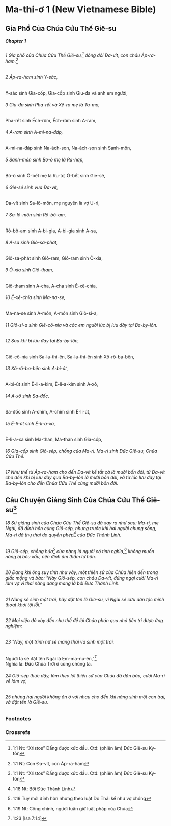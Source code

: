 
# Ma-thi-ơ 1 (New Vietnamese Bible)
## Gia Phổ Của Chúa Cứu Thế Giê-su

##### Chapter 1
###### 1 Gia phổ của Chúa Cứu Thế Giê-su,[^a] dòng dõi Đa-vít, con cháu Áp-ra-ham.[^b]

###### 2 Áp-ra-ham sinh Y-sác,
Y-sác sinh Gia-cốp,
Gia-cốp sinh Giu-đa và anh em người,

###### 3 Giu-đa sinh Pha-rết và Xê-ra mẹ là Ta-ma,
Pha-rết sinh Ếch-rôm,
Ếch-rôm sinh A-ram,

###### 4 A-ram sinh A-mi-na-đáp,
A-mi-na-đáp sinh Na-ách-son,
Na-ách-son sinh Sanh-môn,

###### 5 Sanh-môn sinh Bô-ô mẹ là Ra-háp,
Bô-ô sinh Ô-bết mẹ là Ru-tơ,
Ô-bết sinh Gie-sê,

###### 6 Gie-sê sinh vua Đa-vít,
Đa-vít sinh Sa-lô-môn, mẹ nguyên là vợ U-ri,

###### 7 Sa-lô-môn sinh Rô-bô-am,
Rô-bô-am sinh A-bi-gia,
A-bi-gia sinh A-sa,

###### 8 A-sa sinh Giô-sa-phát,
Giô-sa-phát sinh Giô-ram,
Giô-ram sinh Ô-xia,

###### 9 Ô-xia sinh Giô-tham,
Giô-tham sinh A-cha,
A-cha sinh Ê-xê-chia,

###### 10 Ê-xê-chia sinh Ma-na-se,
Ma-na-se sinh A-môn,
A-môn sinh Giô-si-a,

###### 11 Giô-si-a sinh Giê-cô-nia và các em người lúc bị lưu đày tại Ba-by-lôn.

###### 12 Sau khi bị lưu đày tại Ba-by-lôn,
Giê-cô-nia sinh Sa-la-thi-ên,
Sa-la-thi-ên sinh Xô-rô-ba-bên,

###### 13 Xô-rô-ba-bên sinh A-bi-út,
A-bi-út sinh Ê-li-a-kim,
Ê-li-a-kim sinh A-xô,

###### 14 A-xô sinh Sa-đốc,
Sa-đốc sinh A-chim,
A-chim sinh Ê-li-út,

###### 15 Ê-li-út sinh Ê-li-a-xa,
Ê-li-a-xa sinh Ma-than,
Ma-than sinh Gia-cốp,

###### 16 Gia-cốp sinh Giô-sép, chồng của Ma-ri. Ma-ri sinh Đức Giê-su, Chúa Cứu Thế.

###### 17 Như thế từ Áp-ra-ham cho đến Đa-vít kể tất cả là mười bốn đời, từ Đa-vít cho đến khi bị lưu đày qua Ba-by-lôn là mười bốn đời, và từ lúc lưu đày tại Ba-by-lôn cho đến Chúa Cứu Thế cũng mười bốn đời.

## Câu Chuyện Giáng Sinh Của Chúa Cứu Thế Giê-su[^A]

###### 18 Sự giáng sinh của Chúa Cứu Thế Giê-su đã xảy ra như sau: Ma-ri, mẹ Ngài, đã đính hôn cùng Giô-sép, nhưng trước khi hai người chung sống, Ma-ri đã thụ thai do quyền phép[^c] của Đức Thánh Linh.  
###### 19 Giô-sép, chồng hứa[^d] của nàng là người có tình nghĩa,[^e] không muốn nàng bị bêu xấu, nên định âm thầm từ hôn.

###### 20 Đang khi ông suy tính như vậy, một thiên sứ của Chúa hiện đến trong giấc mộng và bảo: "Này Giô-sép, con cháu Đa-vít, đừng ngại cưới Ma-ri làm vợ vì thai nàng đang mang là bởi Đức Thánh Linh.  
###### 21 Nàng sẽ sinh một trai, hãy đặt tên là Giê-su, vì Ngài sẽ cứu dân tộc mình thoát khỏi tội lỗi."

###### 22 Mọi việc đã xảy đến như thế để lời Chúa phán qua nhà tiên tri được ứng nghiệm:

###### 23 "Này, một trinh nữ sẽ mang thai và sinh một trai.  
Người ta sẽ đặt tên Ngài là Em-ma-nu-ên,"[^f]  
Nghĩa là: Đức Chúa Trời ở cùng chúng ta.

###### 24 Giô-sép thức dậy, làm theo lời thiên sứ của Chúa đã dặn bảo, cưới Ma-ri về làm vợ,  
###### 25 nhưng hai người không ăn ở với nhau cho đến khi nàng sinh một con trai, và đặt tên là Giê-su.

### Footnotes
[^a]: 1:1 Nt: “Xristos” Đấng được xức dầu. Ctd: (phiên âm) Đức Giê-su Ky-tôn
[^b]: 1:1 Nt: Con Đa-vít, con Áp-ra-ham
[^c]: 1:18 Nt: Bởi Đức Thánh Linh
[^d]: 1:19 Tuy mới đính hôn nhưng theo luật Do Thái kể như vợ chồng
[^e]: 1:19 Nt: Công chính, người tuân giữ luật pháp của Chúa
[^f]: 1:23 [Isa 7:14]

### Crossrefs
[^A]: (Lu 2:1-7)

